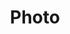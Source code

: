 ---
layout: list
title: Photo
slug: photo
menu: true
order: 1
description: >
  This is a default Photo page which is under test.
---